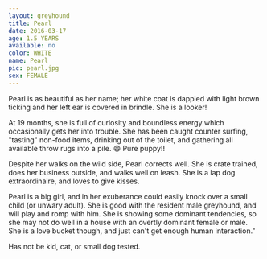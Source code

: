 ```yaml
---
layout: greyhound
title: Pearl
date: 2016-03-17
age: 1.5 YEARS
available: no
color: WHITE
name: Pearl
pic: pearl.jpg
sex: FEMALE
---
```


Pearl is as beautiful as her name; her white coat is dappled with light brown ticking and her left ear is covered in brindle.  She is a looker!

At 19 months, she is full of curiosity and boundless energy which occasionally gets her into trouble. She has been caught counter surfing, "tasting" non-food items, drinking out of the toilet, and gathering all available throw rugs into a pile. 😄 Pure puppy!!

Despite her walks on the wild side, Pearl corrects well. She is crate trained, does her business outside, and walks well on leash. She is a lap dog extraordinaire, and loves to give kisses.

Pearl is a big girl, and in her exuberance could easily knock over a small child (or unwary adult).  She is good with the resident male greyhound, and will play and romp with him. She is showing some dominant tendencies, so she may not do well in a house with an overtly dominant female or male. She is a love bucket though, and just can't get enough human interaction."

Has not be kid, cat, or small dog tested.
